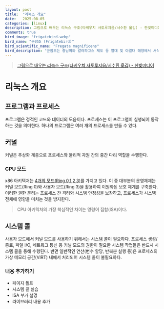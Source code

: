 ```yaml
---
layout: post
title:  "리눅스 개요"
date:   2025-08-05
categories: [linux]
description: 그림으로 배우는 리눅스 구조(타케우치 사토루지음/서수환 옮김) - 한빛미디어
comments: true
bird_image: "frigatebird.webp"
bird_name: "군함조 (Frigatebird)"
bird_scientific_name: "Fregata magnificens"
bird_description: "군함조는 중남미와 갈라파고스 제도 등 열대 및 아열대 해양에서 서식하는 대형 바닷새로, 수컷은 번식기 때 목에 있는 붉은 공기주머니(가슴주머니)를 부풀려 암컷을 유혹한다. 날개 길이가 최대 2.4m에 이르며, 탁월한 비행 능력을 바탕으로 해상에서 장시간 활공할 수 있다. 먹이를 직접 잡기도 하지만, 다른 새를 괴롭혀 먹이를 빼앗는 행동(약탈성 습성)으로도 유명하다."
---
```


> [그림으로 배우는 리눅스 구조(타케우치 사토루지음/서수환 옮김) - 한빛미디어](https://product.kyobobook.co.kr/detail/S000208795616)

# 리눅스 개요

## 프로그램과 프로세스
프로그램은 정적인 코드와 데이터의 모음이다. 프로세스는 이 프로그램이 실행되어 동작하는 것을 의미한다. 하나의 프로그램은 여러 개의 프로세스를 만들 수 있다.

## 커널
커널은 추상화 계층으로 프로세스와 물리적 자원 간의 중간 다리 역할을 수행한다. 

### CPU 모드
x86 아키텍처는 [4개의 모드(Ring 0,1,2,3)](https://en.wikipedia.org/wiki/Protection_ring)를 가지고 있다. 이 중 대부분의 운영체제는 커널 모드(Ring 0)와 사용자 모드(Ring 3)을 활용하여 이원화된 보호 체계를 구축한다. 이러한 권한 분리는 프로세스 간 격리와 시스템 안정성을 보장하고, 프로세스가 시스템 전체에 영향을 미치는 것을 방지한다.

> CPU 아키텍처의 가장 핵심적인 차이는 명령어 집합(ISA)이다.

## 시스템 콜
사용자 모드에서 커널 모드를 사용하기 위해서는 시스템 콜이 필요하다. 프로세스 생성/종료, 파일 I/O, 네트워크 통신 등 커널 모드의 권한이 필요한 시스템 작업들은 반드시 시스템 콜을 통해 수행된다.
반면 일반적인 연산(변수 할당, 반복분 실행 등)은 프로세스의 가상 메모리 공간(VIRT) 내에서 처리되어 시스템 콜이 불필요하다. 


### 내용 추가하기
- 페이지 폴트
- 시스템 콜 실습
- ISA 부가 설명
- 라이브러리 내용 추가



